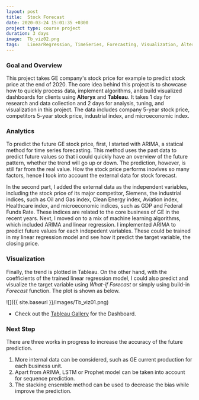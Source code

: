 ```yaml
---
layout: post
title:  Stock Forecast
date: 2020-03-24 15:01:35 +0300
project type: course project
duration: 3 days
image:  Tb_viz02.png
tags:   LinearRegression, TimeSeries, Forecasting, Visualization, Alteryx, Tableau
---
```

### Goal and Overview
This project takes GE company's stock price for example to predict stock price at the end of 2020. The core idea behind this project is to showcase how to quickly process data, implement algorithms, and build visualized dashboards for clients using __Alteryx__ and __Tableau__. It takes 1 day for research and data collection and 2 days for analysis, tuning, and visualization in this project. The data includes company 5-year stock price, competitors 5-year stock price, industrial index, and microeconomic index.


### Analytics
To predict the future GE stock price, first, I started with ARIMA, a statical method for time series forecasting. This method uses the past data to predict future values so that i could quickly have an overview of the future pattern, whether the trend will go up or down. The prediction, however, is still far from the real value. How the stock price performs inovlves so many factors, hence I took into account the external data for stock forecast.

In the second part, I added the external data as the independent variables, including the stock price of its major competitor, Siemens, the industrial indices, such as Oil and Gas index, Clean Energy index, Aviation index, Healthcare index, and microeconomic indices, such as GDP and Federal Funds Rate. These indices are related to the core business of GE in the recent years. Next, I moved on to a mix of machine learning algorithms, which included ARIMA and linear regression. I implemented ARIMA to predict future values for each indepedent variables. These could be trained in my linear regression model and see how it predict the target variable, the closing price. 


### Visualization
Finally, the trend is plotted in Tableau. On the other hand, with the coefficients of the trained linear regression model, I could also predict and visualize the target variable using *What-if Forecast* or simply using build-in *Forecast* function. The plot is shown as below. 

![]({{ site.baseurl }}/images/Tb_viz01.png)
- Check out the [Tableau Gallery][tableau] for the Dashboard.

[tableau]: https://public.tableau.com/profile/joanna5709#!/vizhome/StockForecast_15856896441140/StockPricePredictionDashboard

### Next Step
There are three works in progress to increase the accuracy of the future prediction. 
1. More internal data can be considered, such as GE current production for each business unit. 
2. Apart from ARIMA, LSTM or Prophet model can be taken into account for sequence prediction. 
3. The stacking ensemble method can be used to decrease the bias while improve the prediction.
